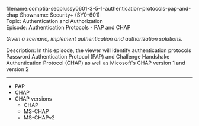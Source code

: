 filename:comptia-secplussy0601-3-5-1-authentication-protocols-pap-and-chap
Showname: Security+ \(SY0-601\)  
Topic: Authentication and Authorization  
Episode: Authentication Protocols - PAP and CHAP 

*Given a scenario, implement authentication and authorization solutions.*  

Description: In this episode, the viewer will identify authentication protocols Password Authentication Protocol \(PAP\) and Challenge Handshake Authentication Protocol \(CHAP\) as well as Micosoft's CHAP version 1 and version 2


----------

* PAP
* CHAP
* CHAP versions
	+ CHAP
	+ MS-CHAP
	+ MS-CHAPv2